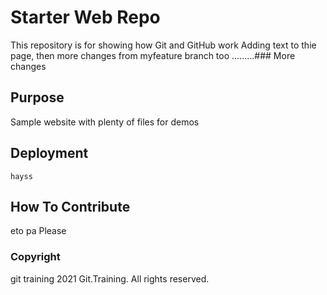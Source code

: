 # Starter Web Repo

This repository is for showing how Git and GitHub work
Adding text to thie page, then more changes from myfeature branch too
.........### More changes

## Purpose

Sample website with plenty of files for demos

## Deployment
	hayss


## How To Contribute
eto pa
Please

### Copyright
git training
2021 Git.Training. All rights reserved.